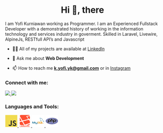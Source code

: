 <h1 align="center">Hi 👋, there</h1>
I am Yofi Kurniawan working as Programmer. I am an Experienced Fullstack Developer with a demonstrated history of working in the information technology and services industry in goverment. Skilled in Laravel, Livewire, AlpineJs, RESTfull API’s and Javascript

- 👨‍💻 All of my projects are available at <a href="https://www.linkedin.com/in/yofi-kurniawan" target="_blank"> Linkedln </a>

- 💬 Ask me about **Web Development**

- 📫 How to reach me **k.yofi.yk@gmail.com** or in <a href="https://www.instagram.com/yofik/"> Instagram </a>

<h3 align="left">Connect with me:</h3>
<p align="left">
</p>
<p align="left">
<a href="https://github.com/yofikurniawan">
  <img height="180em" src="https://github-readme-stats-eight-theta.vercel.app/api?username=yofikurniawan&show_icons=true&theme=algolia&include_all_commits=true&count_private=true"/>
  <img height="180em" src="https://github-readme-stats-eight-theta.vercel.app/api/top-langs/?username=yofikurniawan&layout=compact&langs_count=8&theme=algolia"/>
</a>
</p>

<h3 align="left">Languages and Tools:</h3>
<p align="left"> <a href="https://developer.mozilla.org/en-US/docs/Web/JavaScript" target="_blank" rel="noreferrer"> <img src="https://raw.githubusercontent.com/devicons/devicon/master/icons/javascript/javascript-original.svg" alt="javascript" width="40" height="40"/> </a> <a href="https://laravel.com/" target="_blank" rel="noreferrer"> <img src="https://raw.githubusercontent.com/devicons/devicon/master/icons/laravel/laravel-plain-wordmark.svg" alt="laravel" width="40" height="40"/> </a> <a href="https://www.mysql.com/" target="_blank" rel="noreferrer"> <img src="https://raw.githubusercontent.com/devicons/devicon/master/icons/mysql/mysql-original-wordmark.svg" alt="mysql" width="40" height="40"/> </a> <a href="https://www.php.net" target="_blank" rel="noreferrer"> <img src="https://raw.githubusercontent.com/devicons/devicon/master/icons/php/php-original.svg" alt="php" width="40" height="40"/> </a> </p>
